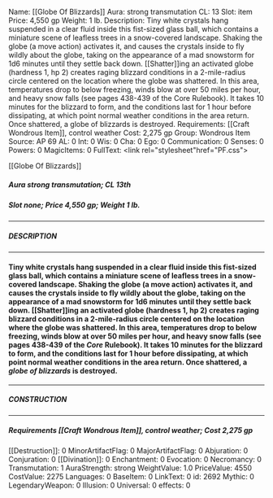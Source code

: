 Name: [[Globe Of Blizzards]]
Aura: strong transmutation
CL: 13
Slot: item
Price: 4,550 gp
Weight: 1 lb.
Description: Tiny white crystals hang suspended in a clear fluid inside this fist-sized glass ball, which contains a miniature scene of leafless trees in a snow-covered landscape. Shaking the globe (a move action) activates it, and causes the crystals inside to fly wildly about the globe, taking on the appearance of a mad snowstorm for 1d6 minutes until they settle back down. [[Shatter]]ing an activated globe (hardness 1, hp 2) creates raging blizzard conditions in a 2-mile-radius circle centered on the location where the globe was shattered. In this area, temperatures drop to below freezing, winds blow at over 50 miles per hour, and heavy snow falls (see pages 438-439 of the Core Rulebook). It takes 10 minutes for the blizzard to form, and the conditions last for 1 hour before dissipating, at which point normal weather conditions in the area return. Once shattered, a globe of blizzards is destroyed.
Requirements: [[Craft Wondrous Item]], control weather
Cost: 2,275 gp
Group: Wondrous Item
Source: AP 69
AL: 0
Int: 0
Wis: 0
Cha: 0
Ego: 0
Communication: 0
Senses: 0
Powers: 0
MagicItems: 0
FullText: <link rel="stylesheet"href="PF.css"><div class="heading"><p class="alignleft">[[Globe Of Blizzards]]</p><div style="clear: both;"></div></div><div><h5><b>Aura </b>strong transmutation; <b>CL </b>13th</h5><h5><b>Slot </b>none; <b>Price </b>4,550 gp; <b>Weight </b>1 lb.</h5></div><hr/><div><h5><b>DESCRIPTION</b></h5></div><hr/><div><h4><p>Tiny white crystals hang suspended in a clear fluid inside this fist-sized glass ball, which contains a miniature scene of leafless trees in a snow-covered landscape. Shaking the globe (a move action) activates it, and causes the crystals inside to fly wildly about the globe, taking on the appearance of a mad snowstorm for 1d6 minutes until they settle back down. [[Shatter]]ing an activated globe (hardness 1, hp 2) creates raging blizzard conditions in a 2-mile-radius circle centered on the location where the globe was shattered. In this area, temperatures drop to below freezing, winds blow at over 50 miles per hour, and heavy snow falls (see pages 438-439 of the <i>Core</i> Rulebook). It takes 10 minutes for the blizzard to form, and the conditions last for 1 hour before dissipating, at which point normal weather conditions in the area return. Once shattered, a <i>globe of blizzards</i> is destroyed.</p></h4></div><hr/><div><h5><b>CONSTRUCTION</b></h5></div><hr/><div><h5><b>Requirements </b>[[Craft Wondrous Item]], <i>control weather</i>; <b>Cost </b>2,275 gp</h5></div>
[[Destruction]]: 0
MinorArtifactFlag: 0
MajorArtifactFlag: 0
Abjuration: 0
Conjuration: 0
[[Divination]]: 0
Enchantment: 0
Evocation: 0
Necromancy: 0
Transmutation: 1
AuraStrength: strong
WeightValue: 1.0
PriceValue: 4550
CostValue: 2275
Languages: 0
BaseItem: 0
LinkText: 0
id: 2692
Mythic: 0
LegendaryWeapon: 0
Illusion: 0
Universal: 0
effects: 0
